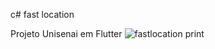c# fast location

Projeto Unisenai em Flutter
![fastlocation print](https://github.com/user-attachments/assets/ea5e5a76-3a9c-4363-9506-2c900a5ce4e2)
